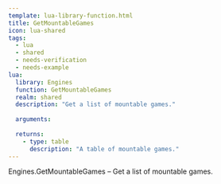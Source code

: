 ```yaml
---
template: lua-library-function.html
title: GetMountableGames
icon: lua-shared
tags:
  - lua
  - shared
  - needs-verification
  - needs-example
lua:
  library: Engines
  function: GetMountableGames
  realm: shared
  description: "Get a list of mountable games."
  
  arguments:
  
  returns:
    - type: table
      description: "A table of mountable games."
---
```


<div class="lua__search__keywords">
Engines.GetMountableGames &#x2013; Get a list of mountable games.
</div>
